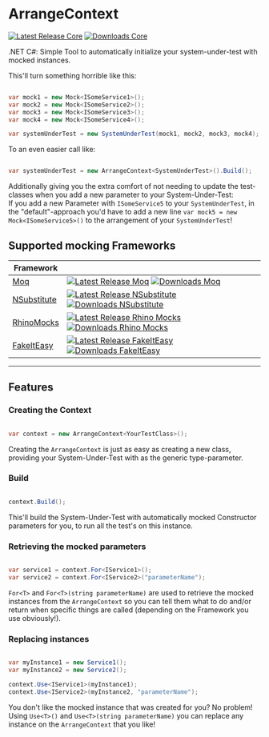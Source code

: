 # ArrangeContext
[![Latest Release Core](https://img.shields.io/nuget/v/ArrangeContext.Core?style=for-the-badge)](https://www.nuget.org/packages/ArrangeContext.Core/)
[![Downloads Core](https://img.shields.io/nuget/dt/ArrangeContext.Core?style=for-the-badge)](https://www.nuget.org/packages/ArrangeContext.Core/)

.NET C#: Simple Tool to automatically initialize your system-under-test with mocked instances.

This'll turn something horrible like this:

```cs

var mock1 = new Mock<ISomeService1>();
var mock2 = new Mock<ISomeService2>();
var mock3 = new Mock<ISomeService3>();
var mock4 = new Mock<ISomeService4>();

var systemUnderTest = new SystemUnderTest(mock1, mock2, mock3, mock4);
```

To an even easier call like:

```cs

var systemUnderTest = new ArrangeContext<SystemUnderTest>().Build();
```

Additionally giving you the extra comfort of not needing to update the test-classes when you add a new parameter to your System-Under-Test:  
If you add a new Parameter with `ISomeService5` to your `SystemUnderTest`, in the "default"-approach you'd have to add a new line `var mock5 = new Mock<ISomeService5>()` to the arrangement of your `SystemUnderTest`!

## Supported mocking Frameworks

|Framework ||
|----------|---------|
|[Moq](https://github.com/moq/moq4)|[![Latest Release Moq](https://img.shields.io/nuget/v/ArrangeContext.Moq?style=for-the-badge)](https://www.nuget.org/packages/ArrangeContext.Moq/) [![Downloads Moq](https://img.shields.io/nuget/dt/ArrangeContext.Moq?style=for-the-badge)](https://www.nuget.org/packages/ArrangeContext.Moq/)|
|[NSubstitute](https://github.com/nsubstitute/NSubstitute)|[![Latest Release NSubstitute](https://img.shields.io/nuget/v/ArrangeContext.NSubstitute?style=for-the-badge)](https://www.nuget.org/packages/ArrangeContext.NSubstitute/) [![Downloads NSubstitute](https://img.shields.io/nuget/dt/ArrangeContext.NSubstitute?style=for-the-badge)](https://www.nuget.org/packages/ArrangeContext.NSubstitute/)|
|[RhinoMocks](https://github.com/hibernating-rhinos/rhino-mocks)|[![Latest Release Rhino Mocks](https://img.shields.io/nuget/v/ArrangeContext.RhinoMocks?style=for-the-badge)](https://www.nuget.org/packages/ArrangeContext.RhinoMocks/) [![Downloads Rhino Mocks](https://img.shields.io/nuget/dt/ArrangeContext.RhinoMocks?style=for-the-badge)](https://www.nuget.org/packages/ArrangeContext.RhinoMocks/)|
|[FakeItEasy](https://github.com/FakeItEasy/FakeItEasy)|[![Latest Release FakeItEasy](https://img.shields.io/nuget/v/ArrangeContext.FakeItEasy?style=for-the-badge)](https://www.nuget.org/packages/ArrangeContext.FakeItEasy/) [![Downloads FakeItEasy](https://img.shields.io/nuget/dt/ArrangeContext.FakeItEasy?style=for-the-badge)](https://www.nuget.org/packages/ArrangeContext.FakeItEasy/)|

---

## Features

### Creating the Context

```cs

var context = new ArrangeContext<YourTestClass>();
```

Creating the `ArrangeContext` is just as easy as creating a new class, providing your System-Under-Test with as the generic type-parameter.

### Build

```cs

context.Build();
```

This'll build the System-Under-Test with automatically mocked Constructor parameters for you, to run all the test's on this instance.

### Retrieving the mocked parameters

```cs

var service1 = context.For<IService1>();
var service2 = context.For<IService2>("parameterName");
```

`For<T>` and `For<T>(string parameterName)` are used to retrieve the mocked instances from the `ArrangeContext` so you can tell them what to do and/or return when specific things are called (depending on the Framework you use obviously!).

### Replacing instances

```cs

var myInstance1 = new Service1();
var myInstance2 = new Service2();

context.Use<IService1>(myInstance1);
context.Use<IService2>(myInstance2, "parameterName");
```

You don't like the mocked instance that was created for you? No problem! Using `Use<T>()` and `Use<T>(string parameterName)` you can replace any instance on the `ArrangeContext` that you like!
